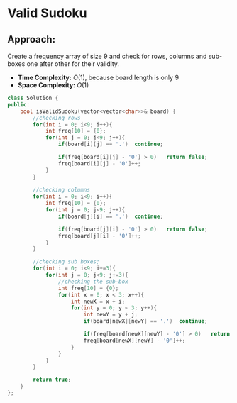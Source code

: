 # Valid Sudoku

## Approach:
Create a frequency array of size 9 and check for rows, columns and sub-boxes one after other for their validity.

- **Time Complexity:** $O(1)$, because board length is only 9
- **Space Complexity:** $O(1)$

```cpp
class Solution {
public:
    bool isValidSudoku(vector<vector<char>>& board) {
        //checking rows
        for(int i = 0; i<9; i++){
            int freq[10] = {0};
            for(int j = 0; j<9; j++){
                if(board[i][j] == '.')  continue;

                if(freq[board[i][j] - '0'] > 0)   return false;
                freq[board[i][j] - '0']++;
            }
        }
        
        //checking columns
        for(int i = 0; i<9; i++){
            int freq[10] = {0};
            for(int j = 0; j<9; j++){
                if(board[j][i] == '.')  continue;

                if(freq[board[j][i] - '0'] > 0)   return false;
                freq[board[j][i] - '0']++;
            }
        }

        //checking sub boxes;
        for(int i = 0; i<9; i+=3){
            for(int j = 0; j<9; j+=3){
                //checking the sub-box
                int freq[10] = {0};
                for(int x = 0; x < 3; x++){
                    int newX = x + i;
                    for(int y = 0; y < 3; y++){
                        int newY = y + j;
                        if(board[newX][newY] == '.')  continue;

                        if(freq[board[newX][newY] - '0'] > 0)   return false;
                        freq[board[newX][newY] - '0']++;
                    }
                }
            }
        }

        return true;
    }
};
```